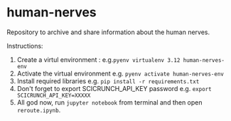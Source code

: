 # human-nerves

Repository to archive and share information about the human nerves.

Instructions:

1. Create a virtul environment :
   e.g.`pyenv virtualenv 3.12 human-nerves-env`
2. Activate the virtual environment
   e.g. `pyenv activate human-nerves-env`
3. Install required libraries
   e.g. `pip install -r requirements.txt`
4. Don't forget to export SCICRUNCH_API_KEY password
   e.g. `export SCICRUNCH_API_KEY=XXXXX`
5. All god now, run `jupyter notebook` from terminal and then open `reroute.ipynb`.
